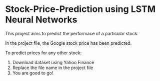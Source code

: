 # Stock-Price-Prediction using LSTM Neural Networks
This project aims to predict the performace of a particular stock.

In the project file, the Google stock price has been predicted.

To predict prices for any other stock:
1. Download dataset using Yahoo Finance 
2. Replace the file name in the project file 
3. You are good to go!
